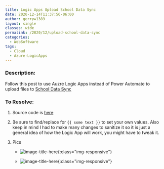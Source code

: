 ```yaml
---
title: Logic Apps Upload School Data Sync
date: 2020-12-14T11:37:56-06:00
author: gerryw1389
layout: single
classes: wide
permalink: /2020/12/upload-school-data-sync
categories:
  - WebSoftware
tags:
  - Cloud
  - Azure-LogicApps
---
```

<!--more-->

### Description:

Follow this post to use Auzre Logic Apps instead of Power Automate to upload files to [School Data Sync](https://docs.microsoft.com/en-us/schooldatasync/set-up-your-sds-flow)

### To Resolve:

1. Source code is [here](https://github.com/gerryw1389/gerryw1389.github.io/blob/main/assets/code/logic-apps/school-data-sync.json)

2. Be sure to find/replace for `{{ some text }}` to set your own values. Also keep in mind I had to make many changes to sanitize it so it is just a general idea of how the Logic App will work, you might have to tweak it.

3. Pics

   - ![image-title-here](https://automationadmin.com/assets/images/uploads/2020/12/sds1.jpg){:class="img-responsive"}

   - ![image-title-here](https://automationadmin.com/assets/images/uploads/2020/12/sds2.jpg){:class="img-responsive"}